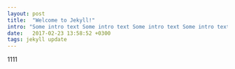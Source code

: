 ```yaml
---
layout: post
title:  "Welcome to Jekyll!"
intro: "Some intro text Some intro text Some intro text Some intro text Some intro text Some intro text Some intro text Some intro text Some intro text Some intro text Some intro text"
date:   2017-02-23 13:58:52 +0300
tags: jekyll update
---
```


1111